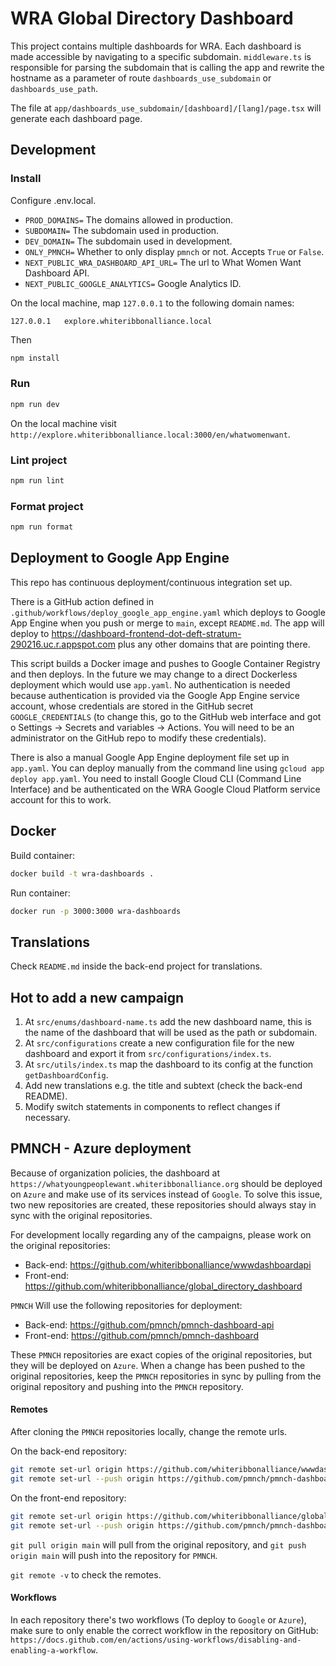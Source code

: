# WRA Global Directory Dashboard

This project contains multiple dashboards for WRA. Each dashboard is made accessible by navigating to a specific
subdomain. `middleware.ts` is responsible for parsing the subdomain that is calling the app and rewrite the hostname
as a parameter of route `dashboards_use_subdomain` or `dashboards_use_path`.

The file at `app/dashboards_use_subdomain/[dashboard]/[lang]/page.tsx` will generate each dashboard page.

## Development

### Install

Configure .env.local.

- `PROD_DOMAINS=` The domains allowed in production.
- `SUBDOMAIN=` The subdomain used in production.
- `DEV_DOMAIN=` The subdomain used in development.
- `ONLY_PMNCH=` Whether to only display `pmnch` or not. Accepts `True` or `False`.
- `NEXT_PUBLIC_WRA_DASHBOARD_API_URL=` The url to What Women Want Dashboard API.
- `NEXT_PUBLIC_GOOGLE_ANALYTICS=` Google Analytics ID.

On the local machine, map `127.0.0.1` to the following domain names:

```text
127.0.0.1   explore.whiteribbonalliance.local
```

Then

```bash
npm install
```

### Run

```bash
npm run dev
```

On the local machine visit `http://explore.whiteribbonalliance.local:3000/en/whatwomenwant`.

### Lint project

```bash
npm run lint
```

### Format project

```bash
npm run format
```

## Deployment to Google App Engine

This repo has continuous deployment/continuous integration set up.

There is a GitHub action defined in `.github/workflows/deploy_google_app_engine.yaml` which deploys to Google App Engine
when you push or merge to `main`, except `README.md`. The app will deploy
to https://dashboard-frontend-dot-deft-stratum-290216.uc.r.appspot.com plus any other domains that are pointing there.

This script builds a Docker image and pushes to Google Container Registry and then deploys. In the future we may change
to a direct Dockerless deployment which would use `app.yaml`. No authentication is needed because authentication is
provided
via the Google App Engine service account, whose credentials are stored in the GitHub secret `GOOGLE_CREDENTIALS` (to
change this, go to the GitHub web interface and got o Settings -> Secrets and variables -> Actions. You will need to be
an administrator on the GitHub repo to modify these credentials).

There is also a manual Google App Engine deployment file set up in `app.yaml`. You can deploy manually from the command
line using `gcloud app deploy app.yaml`. You need to install Google Cloud CLI (Command Line Interface) and be
authenticated on the WRA Google Cloud Platform service account for this to work.

## Docker

Build container:

```bash
docker build -t wra-dashboards .
```

Run container:

```bash
docker run -p 3000:3000 wra-dashboards
```

## Translations

Check `README.md` inside the back-end project for translations.

## Hot to add a new campaign

1. At `src/enums/dashboard-name.ts` add the new dashboard name, this is the name of the dashboard that will be used as
   the path or subdomain.
2. At `src/configurations` create a new configuration file for the new dashboard and export it
   from `src/configurations/index.ts`.
3. At `src/utils/index.ts` map the dashboard to its config at the function `getDashboardConfig`.
4. Add new translations e.g. the title and subtext (check the back-end README).
5. Modify switch statements in components to reflect changes if necessary.

## PMNCH - Azure deployment

Because of organization policies, the dashboard at `https://whatyoungpeoplewant.whiteribbonalliance.org` should be
deployed on `Azure` and make use of its services instead of `Google`. To solve this issue, two new repositories are
created, these repositories should always stay in sync with the original repositories.

For development locally regarding any of the campaigns, please work on the original repositories:

- Back-end: https://github.com/whiteribbonalliance/wwwdashboardapi
- Front-end: https://github.com/whiteribbonalliance/global_directory_dashboard

`PMNCH` Will use the following repositories for deployment:

- Back-end: https://github.com/pmnch/pmnch-dashboard-api
- Front-end: https://github.com/pmnch/pmnch-dashboard

These `PMNCH` repositories are exact copies of the original repositories, but they will be deployed on `Azure`.
When a change has been pushed to the original repositories, keep the `PMNCH` repositories in sync by pulling from
the original repository and pushing into the `PMNCH` repository.

#### Remotes

After cloning the `PMNCH` repositories locally, change the remote urls.

On the back-end repository:

```bash
git remote set-url origin https://github.com/whiteribbonalliance/wwwdashboardapi.git
git remote set-url --push origin https://github.com/pmnch/pmnch-dashboard-api.git
```

On the front-end repository:

```bash
git remote set-url origin https://github.com/whiteribbonalliance/global_directory_dashboard.git
git remote set-url --push origin https://github.com/pmnch/pmnch-dashboard.git
```

`git pull origin main` will pull from the original repository, and `git push origin main` will push into the repository
for `PMNCH`.

`git remote -v` to check the remotes.

#### Workflows

In each repository there's two workflows (To deploy to `Google` or `Azure`), make sure to only enable the correct
workflow in
the repository on GitHub: `https://docs.github.com/en/actions/using-workflows/disabling-and-enabling-a-workflow`.